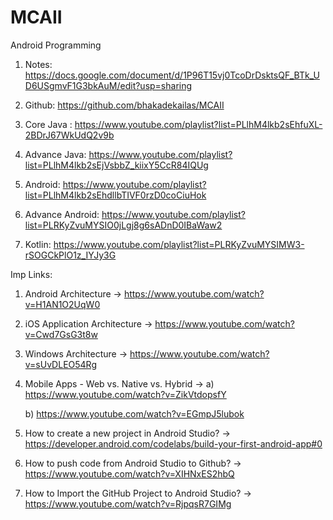 # MCAII

Android Programming

1) Notes: https://docs.google.com/document/d/1P96T15vj0TcoDrDsktsQF_BTk_UD6USgmvF1G3bkAuM/edit?usp=sharing

2) Github: https://github.com/bhakadekailas/MCAII

3) Core Java : https://www.youtube.com/playlist?list=PLlhM4lkb2sEhfuXL-2BDrJ67WkUdQ2v9b

4) Advance Java: https://www.youtube.com/playlist?list=PLlhM4lkb2sEjVsbbZ_kiixY5CcR84IQUg

5) Android: https://www.youtube.com/playlist?list=PLlhM4lkb2sEhdllbTIVF0rzD0coCiuHok
   
6) Advance Android: https://www.youtube.com/playlist?list=PLRKyZvuMYSIO0jLgj8g6sADnD0IBaWaw2
    
7) Kotlin: https://www.youtube.com/playlist?list=PLRKyZvuMYSIMW3-rSOGCkPlO1z_IYJy3G



Imp Links:
1) Android Architecture
-> https://www.youtube.com/watch?v=H1AN1O2UqW0
   
2) iOS Application Architecture
-> https://www.youtube.com/watch?v=Cwd7GsG3t8w
   
3) Windows Architecture
-> https://www.youtube.com/watch?v=sUvDLEO54Rg

4) Mobile Apps - Web vs. Native vs. Hybrid
-> a) https://www.youtube.com/watch?v=ZikVtdopsfY
   
   b) https://www.youtube.com/watch?v=EGmpJ5lubok
   
6) How to create a new project in Android Studio?
-> https://developer.android.com/codelabs/build-your-first-android-app#0

7) How to push code from Android Studio to Github?
-> https://www.youtube.com/watch?v=XIHNxES2hbQ
   
8) How to Import the GitHub Project to Android Studio?
-> https://www.youtube.com/watch?v=RjpqsR7GIMg

